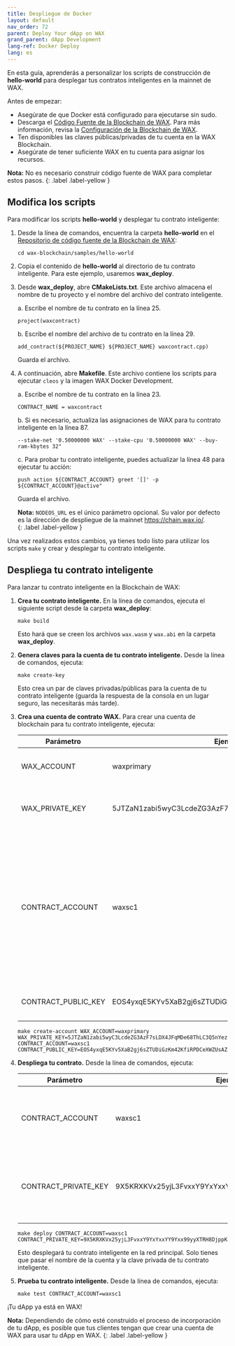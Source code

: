 ```yaml
---
title: Despliegue de Docker
layout: default
nav_order: 72
parent: Deploy Your dApp on WAX
grand_parent: dApp Development
lang-ref: Docker Deploy
lang: es
---
```


En esta guía, aprenderás a personalizar los scripts de construcción de **hello-world** para desplegar tus contratos inteligentes en la mainnet de WAX.

Antes de empezar:

* Asegúrate de que Docker está configurado para ejecutarse sin sudo.
* Descarga el <a href="https://github.com/worldwide-asset-exchange/wax-blockchain" target="_blank">Código Fuente de la Blockchain de WAX</a>. Para más información, revisa la [Configuración de la Blockchain de WAX](/es/dapp-development/wax-blockchain-setup/).
* Ten disponibles las claves públicas/privadas de tu cuenta en la WAX Blockchain.
* Asegúrate de tener suficiente WAX en tu cuenta para asignar los recursos. 

<strong>Nota:</strong> No es necesario construir código fuente de WAX para completar estos pasos. 
{: .label .label-yellow }

## Modifica los scripts

Para modificar los scripts **hello-world** y desplegar tu contrato inteligente:

1. Desde la línea de comandos, encuentra la carpeta **hello-world** en el <a href="https://github.com/worldwide-asset-exchange/wax-blockchain" target="_blank">Repositorio de código fuente de la Blockchain de WAX</a>:

    ```shell
    cd wax-blockchain/samples/hello-world
    ```

3. Copia el contenido de **hello-world** al directorio de tu contrato inteligente. Para este ejemplo, usaremos **wax_deploy**. 

4. Desde **wax_deploy**, abre **CMakeLists.txt**. Este archivo almacena el nombre de tu proyecto y el nombre del archivo del contrato inteligente.

    a. Escribe el nombre de tu contrato en la línea 25.
    ```shell
    project(waxcontract)
    ```

    b. Escribe el nombre del archivo de tu contrato en la línea 29.

    ```shell
    add_contract(${PROJECT_NAME} ${PROJECT_NAME} waxcontract.cpp)
    ```

    Guarda el archivo.

5. A continuación, abre **Makefile**. Este archivo contiene los scripts para ejecutar `cleos` y la imagen WAX Docker Development.

    a. Escribe el nombre de tu contrato en la línea 23.
    ```shell
    CONTRACT_NAME = waxcontract
    ```

    b. Si es necesario, actualiza las asignaciones de WAX para tu contrato inteligente en la línea 87.
    ```shell
    --stake-net '0.50000000 WAX' --stake-cpu '0.50000000 WAX' --buy-ram-kbytes 32"
    ```

    c. Para probar tu contrato inteligente, puedes actualizar la línea 48 para ejecutar tu acción:

    ```shell
    push action ${CONTRACT_ACCOUNT} greet '[]' -p ${CONTRACT_ACCOUNT}@active"
    ```

    Guarda el archivo.


    <strong>Nota:</strong> `NODEOS_URL` es el único parámetro opcional. Su valor por defecto es la dirección de despliegue de la mainnet https://chain.wax.io/.  
    {: .label .label-yellow }

Una vez realizados estos cambios, ya tienes todo listo para utilizar los scripts `make` y crear y desplegar tu contrato inteligente.

## Despliega tu contrato inteligente

Para lanzar tu contrato inteligente en la Blockchain de WAX:

1. **Crea tu contrato inteligente.** En la línea de comandos, ejecuta el siguiente script desde la carpeta **wax_deploy**:

    ```shell
    make build
    ```

    Esto hará que se creen los archivos `wax.wasm` y `wax.abi` en la carpeta **wax_deploy**.

2. **Genera claves para la cuenta de tu contrato inteligente.** Desde la línea de comandos, ejecuta:

    ```shell
    make create-key
    ```

    Esto crea un par de claves privadas/públicas para la cuenta de tu contrato inteligente (guarda la respuesta de la consola en un lugar seguro, las necesitarás más tarde).

4. **Crea una cuenta de contrato WAX.** Para crear una cuenta de blockchain para tu contrato inteligente, ejecuta:

    <table>
    <thead>
    <tr>
    <th style="width:28%">Parámetro</th>
    <th>Ejemplo</th>
    <th>Descripción</th>
    </tr>
    </thead>

    <tbody>
    <tr>
    <td>WAX_ACCOUNT</td>
    <td>waxprimary</td>
    <td>El nombre de tu cuenta de desarrollador de dApp.</td>
    </tr>

    <tr>
    <td>WAX_PRIVATE_KEY</td>
    <td>5JTZaN1zabi5wyC3LcdeZG3AzF7sLDX4JFqMDe68ThLC3Q5nYez</td>
    <td>Clave privada para tu cuenta de desarrollador de dApp.</td>
    </tr>

    <tr>
    <td>CONTRACT_ACCOUNT</td>
    <td>waxsc1</td>
    <td>Especifica un nuevo nombre para tu cuenta de contrato inteligente. Los nombres de las cuentas deben tener menos de 13 caracteres y sólo contener letras [a-z] y números [1-5].</td>
    </tr>

    <tr>
    <td>CONTRACT_PUBLIC_KEY</td>
    <td>EOS4yxqE5KYv5XaB2gj6sZTUDiGzKm42KfiRPDCeXWZUsAZZVXk1F</td>
    <td>Nueva clave pública creada en el paso 2.</td>
    </tr>
    </tbody>
    </table>
 
    ```shell
    make create-account WAX_ACCOUNT=waxprimary WAX_PRIVATE_KEY=5JTZaN1zabi5wyC3LcdeZG3AzF7sLDX4JFqMDe68ThLC3Q5nYez CONTRACT_ACCOUNT=waxsc1 CONTRACT_PUBLIC_KEY=EOS4yxqE5KYv5XaB2gj6sZTUDiGzKm42KfiRPDCeXWZUsAZZVXk1F
    ```

5. **Despliega tu contrato.** Desde la línea de comandos, ejecuta: 

    <table>
    <thead>
    <tr>
    <th style="width:28%">Parámetro</th>
    <th>Ejemplo</th>
    <th>Descripción</th>
    </tr>
    </thead>

    <tbody>
    <tr>
    <td>CONTRACT_ACCOUNT</td>
    <td>waxsc1</td>
    <td>El nombre que especificaste para la cuenta de tu contrato inteligente.</td>
    </tr>

    <tr>
    <td>CONTRACT_PRIVATE_KEY</td>
    <td>9X5KRXKVx25yjL3FvxxY9YxYxxYY9Yxx99yyXTRH8DjppKpD9tKtVz</td>
    <td>Clave privada de la cuenta de tu contrato inteligente (que creaste en el paso 2).</td>
    </tr>
    </tbody>
    </table>

    ```shell
    make deploy CONTRACT_ACCOUNT=waxsc1 CONTRACT_PRIVATE_KEY=9X5KRXKVx25yjL3FvxxY9YxYxxYY9Yxx99yyXTRH8DjppKpD9tKtVz
    ```

    Esto desplegará tu contrato inteligente en la red principal. Solo tienes que pasar el nombre de la cuenta y la clave privada de tu contrato inteligente.

5. **Prueba tu contrato inteligente.** Desde la línea de comandos, ejecuta:

    ```shell
    make test CONTRACT_ACCOUNT=waxsc1
    ```

¡Tu dApp ya está en WAX! 

<strong>Nota:</strong> Dependiendo de cómo esté construido el proceso de incorporación de tu dApp, es posible que tus clientes tengan que crear una cuenta de WAX para usar tu dApp en WAX.
{: .label .label-yellow }

